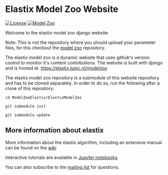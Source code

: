 # Elastix Model Zoo Website

[![License](https://img.shields.io/badge/License-Apache%202.0-blue.svg)](https://github.com/SuperElastix/elastix/raw/master/LICENSE)
[![Model Zoo](https://img.shields.io/badge/open-Model%20Zoo-blue.svg)](https://elastix.lumc.nl/modelzoo/)

Welcome to the elastix model zoo django website.

Note: This is not the repository where you should upload your parameter files,
for this checkout the [model zoo] repository.

The elastix model zoo is a dynamic website that uses github's version control
to monitor it's content contributions. The website is built with django and is hosted at:
https://elastix.lumc.nl/modelzoo

The elastix model zoo repository is a submodule of this website repository and
has to be cloned separately. In order to do so, run the following after a clone of this repository:

    cd ModelZooElastix/ElastixModelZoo

    git submodule init

    git submodule update

## More information about elastix ##

More information about the elastix algorithm, including an extensive manual can be found on the [wiki](https://github.com/SuperElastix/elastix/wiki)

Interactive tutorials are available in [Jupyter notebooks](https://mybinder.org/v2/gh/InsightSoftwareConsortium/ITKElastix/master?urlpath=lab/tree/examples%2FITK_Example01_SimpleRegistration.ipynb).

You can also subscribe to the [mailing list](https://groups.google.com/forum/#!forum/elastix-imageregistration) for questions.


[model zoo]: https://github.com/SuperElastix/ElastixModelZoo
